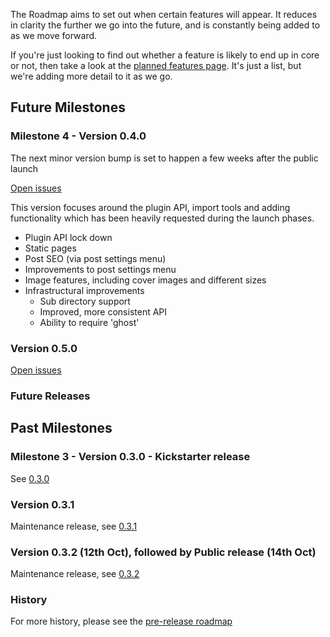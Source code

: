 The Roadmap aims to set out when certain features will appear. It reduces in clarity the further we go into the future, and is constantly being added to as we move forward.

If you're just looking to find out whether a feature is likely to end up in core or not, then take a look at the [planned features page](https://github.com/TryGhost/Ghost/wiki/Planned-Features). It's just a list, but we're adding more detail to it as we go.

## Future Milestones

### Milestone 4 - Version 0.4.0

The next minor version bump is set to happen a few weeks after the public launch

[Open issues](https://github.com/TryGhost/Ghost/issues?milestone=3&page=1&state=open)

This version focuses around the plugin API, import tools and adding functionality which has been heavily requested during the launch phases.

* Plugin API lock down
* Static pages
* Post SEO (via post settings menu)
* Improvements to post settings menu
* Image features, including cover images and different sizes
* Infrastructural improvements
    * Sub directory support
    * Improved, more consistent API
    * Ability to require 'ghost'

### Version 0.5.0

[Open issues](https://github.com/TryGhost/Ghost/issues?milestone=4&page=1&state=open)


### Future Releases


## Past Milestones

### Milestone 3 - Version 0.3.0 - Kickstarter release

See [0.3.0](https://github.com/TryGhost/Ghost/releases/tag/0.3.0)

### Version 0.3.1

Maintenance release, see [0.3.1](https://github.com/TryGhost/Ghost/releases/tag/0.3.1)

### Version 0.3.2 (12th Oct), followed by Public release (14th Oct)

Maintenance release, see [0.3.2](https://github.com/TryGhost/Ghost/releases/tag/0.3.2)

### History

For more history, please see the [pre-release roadmap](https://github.com/TryGhost/Ghost/wiki/Pre-release-Roadmap)